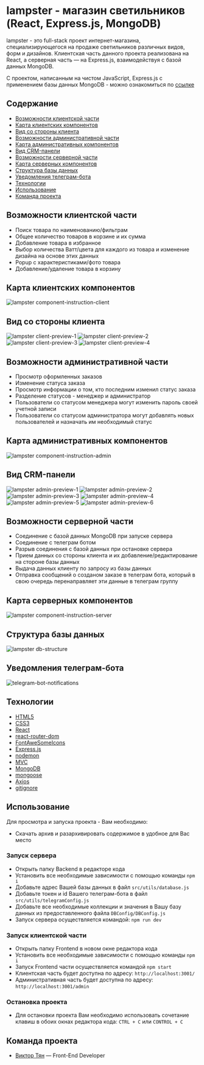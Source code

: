 # lampster - магазин светильников (React, Express.js, MongoDB)

lampster - это full-stack проект интернет-магазина, специализирующегося на продаже светильников различных видов, форм и дизайнов.
Клиентская часть данного проекта реализована на React, а серверная часть — на Express.js, взаимодействуя с базой данных MongoDB.

С проектом, написанным на чистом JavaScript, Express.js с применением базы данных MongoDB - можно ознакомиться
по [ссылке](https://github.com/vityan99/lampster-fullstack)

## Содержание

- [Возможности клиентской части](#возможности-клиентской-части)
- [Карта клиентских компонентов](#карта-клиентских-компонентов)
- [Вид со стороны клиента](#вид-со-стороны-клиента)
- [Возможности административной части](#возможности-административной-части)
- [Карта административных компонентов](#карта-административных-компонентов)
- [Вид CRM-панели](#вид-crm-панели)
- [Возможности серверной части](#возможности-серверной-части)
- [Карта серверных компонентов](#карта-серверных-компонентов)
- [Структура базы данных](#структура-базы-данных)
- [Уведомления телеграм-бота](#уведомления-телеграм-бота)
- [Технологии](#технологии)
- [Использование](#использование)
- [Команда проекта](#команда-проекта)

## Возможности клиентской части

- Поиск товара по наименованию/фильтрам
- Общее количество товаров в корзине и их сумма
- Добавление товара в избранное
- Выбор количества Ватт/цвета для каждого из товара и изменение дизайна на основе этих данных
- Popup с характеристиками/фото товара
- Добавление/удаление товара в корзину

## Карта клиентских компонентов

![lampster component-instruction-client](https://github.com/vityan99/lampster-react-fullstack/blob/main/preview/client/client-components.jpg)

## Вид со стороны клиента

![lampster client-preview-1](https://github.com/vityan99/lampster-react-fullstack/blob/main/preview/client/client-preview-1.png)
![lampster client-preview-2](https://github.com/vityan99/lampster-react-fullstack/blob/main/preview/client/client-preview-2.png)
![lampster client-preview-3](https://github.com/vityan99/lampster-react-fullstack/blob/main/preview/client/client-preview-3.png)
![lampster client-preview-4](https://github.com/vityan99/lampster-react-fullstack/blob/main/preview/client/client-preview-4.png)

## Возможности административной части

- Просмотр оформленных заказов
- Изменение статуса заказа
- Просмотр информации о том, кто последним изменил статус заказа
- Разделение статусов - менеджер и администратор
- Пользователи со статусом менеджера могут изменить пароль своей учетной записи
- Пользователи со статусом администратора могут добавлять новых пользователей и назначать им необходимый статус

## Карта административных компонентов

![lampster component-instruction-admin](https://github.com/vityan99/lampster-react-fullstack/blob/main/preview/admin/admin-components.jpg)

## Вид CRM-панели

![lampster admin-preview-1](https://github.com/vityan99/lampster-react-fullstack/blob/main/preview/admin/admin-preview-1.png)
![lampster admin-preview-2](https://github.com/vityan99/lampster-react-fullstack/blob/main/preview/admin/admin-preview-2.png)
![lampster admin-preview-3](https://github.com/vityan99/lampster-react-fullstack/blob/main/preview/admin/admin-preview-3.png)
![lampster admin-preview-4](https://github.com/vityan99/lampster-react-fullstack/blob/main/preview/admin/admin-preview-4.png)
![lampster admin-preview-5](https://github.com/vityan99/lampster-react-fullstack/blob/main/preview/admin/admin-preview-5.png)
![lampster admin-preview-6](https://github.com/vityan99/lampster-react-fullstack/blob/main/preview/admin/admin-preview-6.png)

## Возможности серверной части

- Соединение с базой данных MongoDB при запуске сервера
- Соединение с телеграм ботом
- Разрыв соединения с базой данных при остановке сервера
- Прием данных со стороны клиента и их добавление/редактирование на стороне базы данных
- Выдача данных клиенту по запросу из базы данных
- Отправка сообщений о созданом заказе в телеграм бота, который в свою очередь перенаправляет эти данные в телеграм группу

## Карта серверных компонентов

![lampster component-instruction-server](https://github.com/vityan99/lampster-react-fullstack/blob/main/preview/server/server-components.jpg)

## Структура базы данных

![lampster db-structure](https://github.com/vityan99/lampster-react-fullstack/blob/main/preview/database/db-structure.jpg)

## Уведомления телеграм-бота

![telegram-bot-notifications](https://github.com/vityan99/lampster-react-fullstack/blob/main/preview/telegram/telegram-bot-preview.png)

## Технологии

- [HTML5](https://html.com/html5/)
- [CSS3](https://www.w3schools.com/W3CSS/)
- [React](https://reactdev.ru/)
- [react-router-dom](https://www.npmjs.com/package/react-router-dom)
- [FontAweSomeIcons](https://fontawesome.com/)
- [Express.js](https://expressjs.com/ru/)
- [nodemon](https://www.npmjs.com/package/nodemon)
- [MVC](https://habr.com/ru/articles/192256/)
- [MongoDB](https://www.mongodb.com/)
- [mongoose](https://mongoosejs.com/)
- [Axios](https://axios-http.com/)
- [gitignore](https://docs.gitignore.io/)

## Использование

Для просмотра и запуска проекта - Вам необходимо:

- Скачать архив и разархивировать содержимое в удобное для Вас место

### Запуск сервера

- Открыть папку Backend в редакторе кода
- Установить все необходимые зависимости с помощью команды `npm i`
- Добавьте адрес Вашей базы данных в файл `src/utils/database.js`
- Добавьте токен и id Вашего телеграм-бота в файл `src/utils/telegramConfig.js`
- Добавьте все необходимые коллекции и значения в Вашу базу данных из предоставленного файла `DBConfig/DBConfig.js`
- Запуск сервера осуществляется командой: `npm run dev`

### Запуск клиентской части

- Открыть папку Frontend в новом окне редактора кода
- Установить все необходимые зависимости с помощью команды `npm i`
- Запуск Frontend части осуществляется командой `npm start`
- Клиентская часть будет доступна по адресу: `http://localhost:3001/`
- Административная часть будет доступна по адресу: `http://localhost:3001/admin`

### Остановка проекта

- Для остановки проекта Вам необходимо использовать сочетание клавиш в обоих окнах редактора кода: `CTRL + C` или `CONTROL + C`

## Команда проекта

- [Виктор Тян](https://t.me/vityan00) — Front-End Developer

